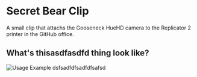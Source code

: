 # Secret Bear Clip

A small clip that attachs the Gooseneck HueHD camera to the Replicator 2 printer
in the GitHub office.

## What's thisasdfasdfd thing look like?

![Usage Example](https://f.cloud.github.com/assets/2546/374345/c9adfe30-a39a-11e2-97e6-ab87291c9021.jpg)
dsfsadfdfsadfdfsafsd
